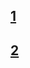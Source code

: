 [1](https://wenku.baidu.com/view/026efcfd43323968001c9261.html)
-----------
[2](https://wenku.baidu.com/view/8d84f85ceffdc8d376eeaeaad1f34693dbef105b.html?sxts=1540539539863)
-----------
